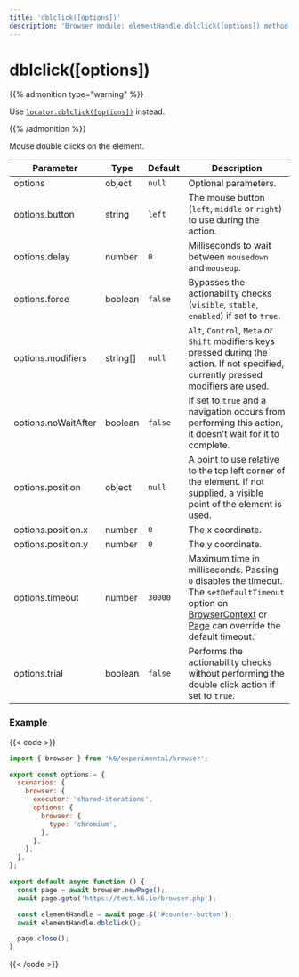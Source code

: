 ```yaml
---
title: 'dblclick([options])'
description: 'Browser module: elementHandle.dblclick([options]) method'
---
```


# dblclick([options])

{{% admonition type="warning" %}}

Use [`locator.dblclick([options])`](https://grafana.com/docs/k6/<K6_VERSION>/javascript-api/k6-experimental/browser/locator/dblclick/) instead.

{{% /admonition %}}

Mouse double clicks on the element.

<TableWithNestedRows>

| Parameter           | Type     | Default | Description                                                                                                                                                                                                                                                                                                                                            |
| ------------------- | -------- | ------- | ------------------------------------------------------------------------------------------------------------------------------------------------------------------------------------------------------------------------------------------------------------------------------------------------------------------------------------------------------ |
| options             | object   | `null`  | Optional parameters.                                                                                                                                                                                                                                                                                                                                   |
| options.button      | string   | `left`  | The mouse button (`left`, `middle` or `right`) to use during the action.                                                                                                                                                                                                                                                                               |
| options.delay       | number   | `0`     | Milliseconds to wait between `mousedown` and `mouseup`.                                                                                                                                                                                                                                                                                                |
| options.force       | boolean  | `false` | Bypasses the actionability checks (`visible`, `stable`, `enabled`) if set to `true`.                                                                                                                                                                                                                                                                   |
| options.modifiers   | string[] | `null`  | `Alt`, `Control`, `Meta` or `Shift` modifiers keys pressed during the action. If not specified, currently pressed modifiers are used.                                                                                                                                                                                                                  |
| options.noWaitAfter | boolean  | `false` | If set to `true` and a navigation occurs from performing this action, it doesn't wait for it to complete.                                                                                                                                                                                                                                              |
| options.position    | object   | `null`  | A point to use relative to the top left corner of the element. If not supplied, a visible point of the element is used.                                                                                                                                                                                                                                |
| options.position.x  | number   | `0`     | The x coordinate.                                                                                                                                                                                                                                                                                                                                      |
| options.position.y  | number   | `0`     | The y coordinate.                                                                                                                                                                                                                                                                                                                                      |
| options.timeout     | number   | `30000` | Maximum time in milliseconds. Passing `0` disables the timeout. The `setDefaultTimeout` option on [BrowserContext](https://grafana.com/docs/k6/<K6_VERSION>/javascript-api/k6-experimental/browser/browsercontext/) or [Page](https://grafana.com/docs/k6/<K6_VERSION>/javascript-api/k6-experimental/browser/page/) can override the default timeout. |
| options.trial       | boolean  | `false` | Performs the actionability checks without performing the double click action if set to `true`.                                                                                                                                                                                                                                                         |

</TableWithNestedRows>

### Example

{{< code >}}

```javascript
import { browser } from 'k6/experimental/browser';

export const options = {
  scenarios: {
    browser: {
      executor: 'shared-iterations',
      options: {
        browser: {
          type: 'chromium',
        },
      },
    },
  },
};

export default async function () {
  const page = await browser.newPage();
  await page.goto('https://test.k6.io/browser.php');

  const elementHandle = await page.$('#counter-button');
  await elementHandle.dblclick();

  page.close();
}
```

{{< /code >}}
